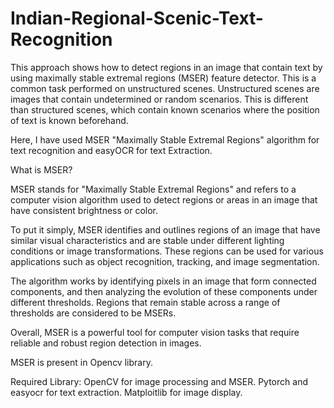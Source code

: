 # Indian-Regional-Scenic-Text-Recognition

This approach shows how to detect regions in an image that contain text by using maximally stable extremal regions (MSER) feature detector. This is a common task performed on unstructured scenes. Unstructured scenes are images that contain undetermined or random scenarios. This is different than structured scenes, which contain known scenarios where the position of text is known beforehand.

Here, I have used MSER "Maximally Stable Extremal Regions" algorithm for text recognition and easyOCR for text Extraction.

What is MSER?

MSER stands for "Maximally Stable Extremal Regions" and refers to a computer vision algorithm used to detect regions or areas in an image that have consistent brightness or color.

To put it simply, MSER identifies and outlines regions of an image that have similar visual characteristics and are stable under different lighting conditions or image transformations. These regions can be used for various applications such as object recognition, tracking, and image segmentation.

The algorithm works by identifying pixels in an image that form connected components, and then analyzing the evolution of these components under different thresholds. Regions that remain stable across a range of thresholds are considered to be MSERs.

Overall, MSER is a powerful tool for computer vision tasks that require reliable and robust region detection in images.

MSER is present in Opencv library.


Required Library:
OpenCV for image processing and MSER.
Pytorch and easyocr for text extraction.
Matploitlib for image display.
